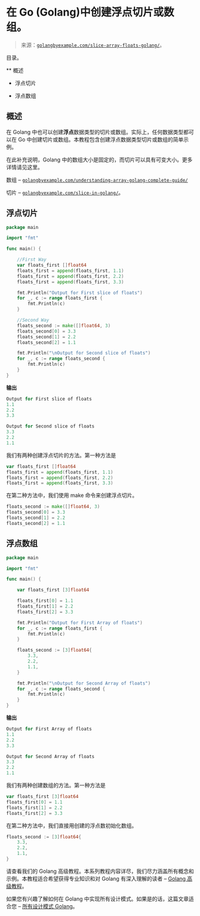 <!--yml

类别：未分类。

日期：2024-10-13 06:40:11。

-->

# 在 Go (Golang)中创建浮点切片或数组。

> 来源：[`golangbyexample.com/slice-array-floats-golang/`](https://golangbyexample.com/slice-array-floats-golang/)。

目录。

**   概述

+   浮点切片

+   浮点数组

## **概述**

在 Golang 中也可以创建**浮点**数据类型的切片或数组。实际上，任何数据类型都可以在 Go 中创建切片或数组。本教程包含创建浮点数据类型切片或数组的简单示例。

在此补充说明，Golang 中的数组大小是固定的，而切片可以具有可变大小。更多详情请见这里。

数组 – [`golangbyexample.com/understanding-array-golang-complete-guide/`](https://golangbyexample.com/understanding-array-golang-complete-guide/)

切片 – [`golangbyexample.com/slice-in-golang/`](https://golangbyexample.com/slice-in-golang/)。

## **浮点切片**

```go
package main

import "fmt"

func main() {

	//First Way
	var floats_first []float64
	floats_first = append(floats_first, 1.1)
	floats_first = append(floats_first, 2.2)
	floats_first = append(floats_first, 3.3)

	fmt.Println("Output for First slice of floats")
	for _, c := range floats_first {
		fmt.Println(c)
	}

	//Second Way
	floats_second := make([]float64, 3)
	floats_second[0] = 3.3
	floats_second[1] = 2.2
	floats_second[2] = 1.1

	fmt.Println("\nOutput for Second slice of floats")
	for _, c := range floats_second {
		fmt.Println(c)
	}
}
```

**输出**

```go
Output for First slice of floats
1.1
2.2
3.3

Output for Second slice of floats
3.3
2.2
1.1
```

我们有两种创建浮点切片的方法。第一种方法是

```go
var floats_first []float64
floats_first = append(floats_first, 1.1)
floats_first = append(floats_first, 2.2)
floats_first = append(floats_first, 3.3)
```

在第二种方法中，我们使用 make 命令来创建浮点切片。

```go
floats_second := make([]float64, 3)
floats_second[0] = 3.3
floats_second[1] = 2.2
floats_second[2] = 1.1
```

## **浮点数组**

```go
package main

import "fmt"

func main() {

	var floats_first [3]float64

	floats_first[0] = 1.1
	floats_first[1] = 2.2
	floats_first[2] = 3.3

	fmt.Println("Output for First Array of floats")
	for _, c := range floats_first {
		fmt.Println(c)
	}

	floats_second := [3]float64{
		3.3,
		2.2,
		1.1,
	}

	fmt.Println("\nOutput for Second Array of floats")
	for _, c := range floats_second {
		fmt.Println(c)
	}
}
```

**输出**

```go
Output for First Array of floats
1.1
2.2
3.3

Output for Second Array of floats
3.3
2.2
1.1
```

我们有两种创建数组的方法。第一种方法是

```go
var floats_first [3]float64
floats_first[0] = 1.1
floats_first[1] = 2.2
floats_first[2] = 3.3
```

在第二种方法中，我们直接用创建的浮点数初始化数组。

```go
floats_second := [3]float64{
	3.3,
	2.2,
	1.1,
}
```

请查看我们的 Golang 高级教程。本系列教程内容详尽，我们尽力涵盖所有概念和示例。本教程适合希望获得专业知识和对 Golang 有深入理解的读者 – [Golang 高级教程](https://golangbyexample.com/golang-comprehensive-tutorial/)。

如果您有兴趣了解如何在 Golang 中实现所有设计模式。如果是的话，这篇文章适合您 – [所有设计模式 Golang](https://golangbyexample.com/all-design-patterns-golang/)。


